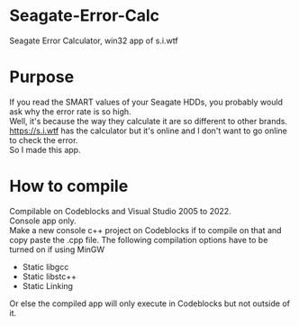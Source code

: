 # Seagate-Error-Calc
Seagate Error Calculator, win32 app of s.i.wtf

# Purpose
If you read the SMART values of your Seagate HDDs, you probably would ask why the error rate is so high.<br>
Well, it's because the way they calculate it are so different to other brands.<br>
https://s.i.wtf has the calculator but it's online and I don't want to go online to check the error.<br>
So I made this app.<br>

# How to compile
Compilable on Codeblocks and Visual Studio 2005 to 2022.<br>
Console app only.<br>
Make a new console c++ project on Codeblocks if to compile on that and copy paste the .cpp file.
The following compilation options have to be turned on if using MinGW<br>
- Static libgcc
- Static libstc++
- Static Linking<br>

Or else the compiled app will only execute in Codeblocks but not outside of it.

